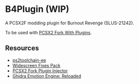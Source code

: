# B4Plugin (WIP)
A PCSX2F modding plugin for Burnout Revenge (SLUS-21242).

To be used with [PCSX2 Fork With Plugins](https://github.com/ASI-Factory/PCSX2-Fork-With-Plugins/releases/tag/latest).

## Resources

- [ps2toolchain-ee](https://github.com/ps2dev/ps2toolchain-ee)
- [Widescreen Fixes Pack](https://github.com/ThirteenAG/WidescreenFixesPack)
- [PCSX2 Fork Plugin Injector](https://github.com/ThirteenAG/PCSX2PluginInjector)
- [Ghidra Emotion Engine: Reloaded](https://github.com/chaoticgd/ghidra-emotionengine-reloaded)
